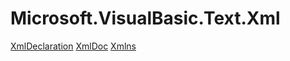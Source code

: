 ﻿
# Microsoft.VisualBasic.Text.Xml

[XmlDeclaration](T-Microsoft.VisualBasic.Text.Xml.XmlDeclaration.md)
[XmlDoc](T-Microsoft.VisualBasic.Text.Xml.XmlDoc.md)
[Xmlns](T-Microsoft.VisualBasic.Text.Xml.Xmlns.md)

